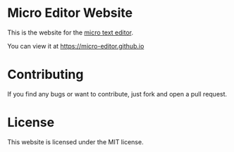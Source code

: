 # Micro Editor Website

This is the website for the [micro text editor](https://github.com/zyedidia/micro).

You can view it at https://micro-editor.github.io

# Contributing

If you find any bugs or want to contribute, just fork and open a pull request.

# License

This website is licensed under the MIT license.
